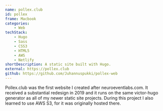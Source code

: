 ```yaml
---
name: pollex.club
id: pollex
frame: Macbook
categories:
    - Web
techStack:
    - Hugo
    - Sass
    - CSS3
    - HTML5
    - AWS
    - Netlify
shortDescription: A static site built with Hugo.
external: https://pollex.club
github: https://github.com/Juhannuspukki/pollex-web
---
```


Pollex.club was the first website I created after neuroeventlabs.com. It
received a substantial redesign in 2019 and it runs on the same victor-hugo
generator as all of my newer static site projects. During this project I also
learned to use AWS S3, for it was originally hosted there.